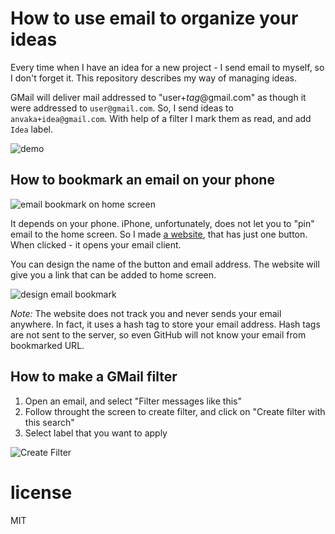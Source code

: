 # How to use email to organize your ideas

Every time when I have an idea for a new project - I send email to myself, so I don't
forget it. This repository describes my way of managing ideas.

GMail will deliver mail addressed to "user+*tag*@gmail.com" as though it
were addressed to `user@gmail.com`. So, I send ideas to `anvaka+idea@gmail.com`. With
help of a filter I mark them as read, and add `Idea` label.

![demo](https://raw.githubusercontent.com/anvaka/send/master/media/send-idea.gif)

## How to bookmark an email on your phone

![email bookmark on home screen](https://raw.githubusercontent.com/anvaka/send/master/media/save-idea-bookmark.png)

It depends on your phone. iPhone, unfortunately, does not let you to "pin" email to
the home screen. So I made [a website](https://anvaka.github.io/send/), that has just
one button.  When clicked - it opens your email client.

You can design the name of the button and email address. The website will give you a link
that can be added to home screen.

![design email bookmark](https://raw.githubusercontent.com/anvaka/send/master/media/design-idea-bookmark.gif)

*Note:* The website does not track you and never sends your email anywhere. In fact,
it uses a hash tag to store your email address. Hash tags are not sent to the server,
so even GitHub will not know your email from bookmarked URL.


## How to make a GMail filter

1. Open an email, and select "Filter messages like this"
2. Follow throught the screen to create filter, and click on "Create filter with this search"
3. Select label that you want to apply

![Create Filter](https://raw.githubusercontent.com/anvaka/send/master/media/create-filter.gif)

# license

MIT
